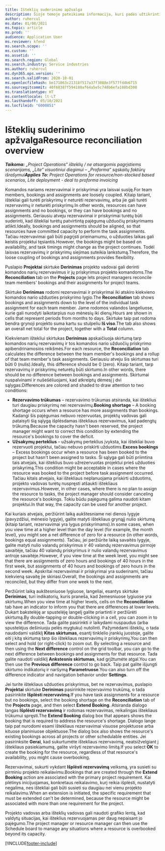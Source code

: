 ```yaml
---
title: Išteklių suderinimo apžvalga
description: Šioje temoje pateikiama informacija, kuri padės užtikrinti, kad projektų išteklių rezervavimai ir priskyrimai būtų suderinti.
author: ruhercul
ms.date: 01/08/2021
ms.topic: article
ms.prod: ''
audience: Application User
ms.reviewer: kfend
ms.search.scope: ''
ms.custom: ''
ms.assetid: ''
ms.search.region: Global
ms.search.industry: Service industries
ms.author: ruhercul
ms.dyn365.ops.version: ''
ms.search.validFrom: 2020-10-01
ms.openlocfilehash: be171063c21318f517a37f3088e3f577fd4b6715
ms.sourcegitcommit: 40f68387f594180af64a5e5c748b6efa188bd300
ms.translationtype: HT
ms.contentlocale: lt-LT
ms.lasthandoff: 05/10/2021
ms.locfileid: "6000851"
---
```

# <a name="resource-reconciliation-overview"></a><span data-ttu-id="adeda-103">Išteklių suderinimo apžvalga</span><span class="sxs-lookup"><span data-stu-id="adeda-103">Resource reconciliation overview</span></span>

<span data-ttu-id="adeda-104">_**Taikoma:** „Project Operations“ išteklių / ne atsargomis pagrįstiems scenarijams, „Lite“ visuotiniui diegimui – „Proforma“ sąskaitų faktūrų išrašymui_</span><span class="sxs-lookup"><span data-stu-id="adeda-104">_**Applies To:** Project Operations for resource/non-stocked based scenarios, Lite deployment - deal to proforma invoicing_</span></span>

<span data-ttu-id="adeda-105">Komandos nariams rezervavimai ir priskyrimai yra laisvai susiję.</span><span class="sxs-lookup"><span data-stu-id="adeda-105">For team members, bookings and assignments are loosely coupled.</span></span> <span data-ttu-id="adeda-106">Kitaip tariant, ištekliai gali turėti priskyrimų ir neturėti rezervavimų, arba jie gali turėti rezervavimų ir neturėti priskyrimų.</span><span class="sxs-lookup"><span data-stu-id="adeda-106">In other words, resources can have assignments and no bookings, or they can have bookings and no assignments.</span></span> <span data-ttu-id="adeda-107">Geriausiu atveju rezervavimai ir priskyrimai turėtų būti suderinti, kad ištekliai turėtų patvirtintą pajėgumą užduočių priskyrimams atlikti.</span><span class="sxs-lookup"><span data-stu-id="adeda-107">Ideally, bookings and assignments should be aligned, so that resources have committed capacity to perform the task assignments.</span></span> <span data-ttu-id="adeda-108">Tačiau rezervavimai gali būti pagrįsti prieinamumu, o užduoties laikas gali keistis projektui tęsiantis.</span><span class="sxs-lookup"><span data-stu-id="adeda-108">However, the bookings might be based on availability, and task timings might change as the project continues.</span></span> <span data-ttu-id="adeda-109">Todėl laisvas rezervavimų ir priskyrimų siejimas suteikia lankstumą.</span><span class="sxs-lookup"><span data-stu-id="adeda-109">Therefore, the loose coupling of bookings and assignments provides flexibility.</span></span>

<span data-ttu-id="adeda-110">Puslapio **Projektai** skirtuke **Derinimas** projekto vadovai gali derinti komandos narių rezervavimus ir jų priskyrimus projekto komandoms.</span><span class="sxs-lookup"><span data-stu-id="adeda-110">The **Reconciliation** tab on the **Projects** page lets project managers reconcile team members' bookings and their assignments for project teams.</span></span>

<span data-ttu-id="adeda-111">Skirtuke **Derinimas** rodomi rezervavimai ir priskyrimai iki atskiro kiekvieno komandos nario užduoties priskyrimo lygio.</span><span class="sxs-lookup"><span data-stu-id="adeda-111">The **Reconciliation** tab shows bookings and assignments down to the level of the individual task assignment for each team member.</span></span> <span data-ttu-id="adeda-112">Jame rodomos valandos langeliuose, kurie gali nurodyti laikotarpius nuo mėnesių iki dienų.</span><span class="sxs-lookup"><span data-stu-id="adeda-112">Hours are shown in cells that represent periods from months to days.</span></span> <span data-ttu-id="adeda-113">Skirtuke taip pat rodoma bendra grynoji projekto suma kartu su stulpeliu **Iš viso**.</span><span class="sxs-lookup"><span data-stu-id="adeda-113">The tab also shows an overall net total for the project, together with a **Total** column.</span></span>

<span data-ttu-id="adeda-114">Kiekvienam ištekliui skirtukas **Derinimas** apskaičiuoja skirtumą tarp komandos narių rezervavimų ir tos komandos nario užduočių priskyrimo apibendrinamosios reikšmės.</span><span class="sxs-lookup"><span data-stu-id="adeda-114">For each resource, the **Reconciliation** tab calculates the difference between the team member's bookings and a rollup of that team member's task assignments.</span></span> <span data-ttu-id="adeda-115">Geriausiu atveju šis skirtumas turi būti 0 (nulis).</span><span class="sxs-lookup"><span data-stu-id="adeda-115">Ideally, this difference should be 0 (zero).</span></span> <span data-ttu-id="adeda-116">Kitaip tariant, tarp rezervavimų ir priskyrimų neturėtų būti skirtumo.</span><span class="sxs-lookup"><span data-stu-id="adeda-116">In other words, there should be no difference between bookings and assignments.</span></span> <span data-ttu-id="adeda-117">Skirtumai nuspalvinami ir nušešėliuojami, kad atkreiptų dėmesį į dvi sąlygas:</span><span class="sxs-lookup"><span data-stu-id="adeda-117">Differences are colored and shaded to draw attention to two conditions:</span></span>

- <span data-ttu-id="adeda-118">**Rezervavimo trūkumas** – rezervavimo trūkumas atsiranda, kai išteklius turi daugiau priskyrimų nei rezervavimų.</span><span class="sxs-lookup"><span data-stu-id="adeda-118">**Booking shortage** – A booking shortage occurs when a resource has more assignments than bookings.</span></span> <span data-ttu-id="adeda-119">Kadangi šis pajėgumas nebuvo rezervuotas, projektų vadovas gali pataisyti šią sąlygą išplėsdamas ištekliaus rezervavimus, kad padengtų trūkumą.</span><span class="sxs-lookup"><span data-stu-id="adeda-119">Because the capacity hasn't been reserved, the project manager might want to correct this condition by extending the resource's bookings to cover the deficit.</span></span>
- <span data-ttu-id="adeda-120">**Užsakymų perteklius** – užsakymų perteklius įvyksta, kai ištekliai buvo rezervuoti projektui, tačiau nebuvo priskirti užduotims.</span><span class="sxs-lookup"><span data-stu-id="adeda-120">**Excess bookings** – Excess bookings occur when a resource has been booked to the project but hasn't been assigned to tasks.</span></span> <span data-ttu-id="adeda-121">Ši sąlyga gali būti priimtina tais atvejais, kai išteklius buvo užrezervuotas projektui prieš užduoties priskyrimą.</span><span class="sxs-lookup"><span data-stu-id="adeda-121">This condition might be acceptable in cases where the resource was booked to the project before task assignment occurred.</span></span> <span data-ttu-id="adeda-122">Tačiau kitais atvejais, kai ištekliaus neplanuojama priskirti užduotims, projekto vadovas turėtų nuspręsti atšaukti ištekliaus rezervavimus.</span><span class="sxs-lookup"><span data-stu-id="adeda-122">However, in other cases, where there is no plan to assign the resource to tasks, the project manager should consider canceling the resource's bookings.</span></span> <span data-ttu-id="adeda-123">Tokiu būdu pajėgumą galima naudoti kitam projektui.</span><span class="sxs-lookup"><span data-stu-id="adeda-123">In that way, the capacity can be used for another project.</span></span>

<span data-ttu-id="adeda-124">Kai kuriais atvejais, peržiūrint laiką aukštesniame nei dienos lygyje (pavyzdžiui, mėnesio lygyje), galite matyti ištekliaus grynąjį nulio skirtumą (kitaip tariant, rezervavimai yra lygus priskyrimams).</span><span class="sxs-lookup"><span data-stu-id="adeda-124">In some cases, when you view time at a higher level than the day level (for example, the month level), you might see a net difference of zero for a resource (in other words, bookings equal assignments).</span></span> <span data-ttu-id="adeda-125">Tačiau, jei peržiūrite laiką savaitės lygyje, galite matyti nulio valandų priskyrimus ir 40 valandų rezervavimus pirmoje savaitėje, tačiau 40 valandų priskyrimus ir nulio valandų rezervavimus antroje savaitėje.</span><span class="sxs-lookup"><span data-stu-id="adeda-125">However, if you view time at the week level, you might see that there are assignments of zero hours and bookings of 40 hours in the first week, but assignments of 40 hours and bookings of zero hours in the second week.</span></span> <span data-ttu-id="adeda-126">Apskritai rezervavimai ir priskyrimai yra suderinami, tačiau kiekvieną savaitę jie skiriasi.</span><span class="sxs-lookup"><span data-stu-id="adeda-126">Overall, the bookings and assignments are reconciled, but they differ from one week to the next.</span></span>

<span data-ttu-id="adeda-127">Peržiūrint laiką aukštesniuose lygiuose, langeliai, esantys skirtuke **Derinimas**, turi indikatorių, kuris praneša, kad žemesniuose lygiuose yra skirtumų.</span><span class="sxs-lookup"><span data-stu-id="adeda-127">When you view time at higher levels, cells on the **Reconciliation** tab have an indicator to inform you that there are differences at lower levels.</span></span> <span data-ttu-id="adeda-128">Dukart bakstelėję ar spustelėję langelį galite priartinti ir peržiūrėti skirtumą.</span><span class="sxs-lookup"><span data-stu-id="adeda-128">By double-tapping or double-clicking in a cell, you can zoom in to view the difference.</span></span> <span data-ttu-id="adeda-129">Tada galite pasirinkti ir laikydami nuspaudus (arba spustelėjus dešiniuoju pelės mygtuku) nutolinti. Pažymėdami išteklių, o tada naudodami valdiklį **Kitas skirtumas**, esantį tinklelio įrankių juostoje, galite eiti į kitą skirtumą tarp šio ištekliaus rezervavimų ir priskyrimų.</span><span class="sxs-lookup"><span data-stu-id="adeda-129">You can then select and hold (or right-click) to zoom out. By selecting a resource and then using the **Next difference** control on the grid toolbar, you can go to the next difference between bookings and assignments for that resource.</span></span> <span data-ttu-id="adeda-130">Tada galite naudoti valdiklį **Ankstesnis skirtumas**, kad grįžtumėte atgal.</span><span class="sxs-lookup"><span data-stu-id="adeda-130">You can then use the **Previous difference** control to go back.</span></span> <span data-ttu-id="adeda-131">Taip pat galite išjungti skirtumo indikatorių ir naršymą **Parametruose**.</span><span class="sxs-lookup"><span data-stu-id="adeda-131">You can also turn off the difference indicator and navigation behavior under **Settings**.</span></span>

<span data-ttu-id="adeda-132">Jei turite ištekliaus užduoties priskyrimus, bet ne rezervavimus, puslapio **Projektai** skirtuke **Derinimas** pasirinkite rezervavimo trukūmą, o tada pasirinkite **Išplėsti rezervavimą**.</span><span class="sxs-lookup"><span data-stu-id="adeda-132">If you have task assignments for a resource but no bookings, select the booking shortage on the **Reconciliation** tab of the **Projects** page, and then select **Extend Booking**.</span></span> <span data-ttu-id="adeda-133">Atsiranda dialogo langas **Išplėsti rezervavimą** ir rodomas rezervavimas, reikalingas ištekliaus trūkumui spręsti.</span><span class="sxs-lookup"><span data-stu-id="adeda-133">The **Extend Booking** dialog box that appears shows the booking that is required to address the resource's shortage.</span></span> <span data-ttu-id="adeda-134">Dialogo lange taip pat nurodomi esami ištekliaus rezervavimai visuose projektuose arba kituose planiniuose objektuose.</span><span class="sxs-lookup"><span data-stu-id="adeda-134">The dialog box also shows the resource's existing bookings across all projects or other schedulable entities.</span></span> <span data-ttu-id="adeda-135">Jei pasirinksite **Gerai**, kad sukurtumėte ištekliaus rezervavimą, neatsižvelgiant į ištekliaus pasiekiamumą, galite viršyti rezervavimo limitą.</span><span class="sxs-lookup"><span data-stu-id="adeda-135">If you select **OK** to create the booking for the resource, regardless of that resource's availability, you might cause overbooking.</span></span>

<span data-ttu-id="adeda-136">Rezervavimai, sukurti vykdant **Išplėsti rezervavimą** veiksmą, yra susieti su pirminiu projekto reikalavimu.</span><span class="sxs-lookup"><span data-stu-id="adeda-136">Bookings that are created through the **Extend Booking** action are associated with the primary project requirement.</span></span> <span data-ttu-id="adeda-137">Kai plėtinys inicijuojamas, konkretaus reikalavimo, kurį reikia išplėsti, nustatyti negalima, nes ištekliai gali būti susieti su daugiau nei vienu projekto reikalavimu.</span><span class="sxs-lookup"><span data-stu-id="adeda-137">When an extension is initiated, the specific requirement that must be extended can't be determined, because the resource might be associated with more than one requirement for the project.</span></span>

<span data-ttu-id="adeda-138">Projekto vadovas arba išteklių vadovas gali naudoti grafiko lentą, kad valdytų situacijas, kai išteklius rezervuojamas per daug nepaisant jo pajėgumo.</span><span class="sxs-lookup"><span data-stu-id="adeda-138">The project manager or resource manager can then use the Schedule board to manage any situations where a resource is overbooked beyond its capacity.</span></span>


[!INCLUDE[footer-include](../includes/footer-banner.md)]